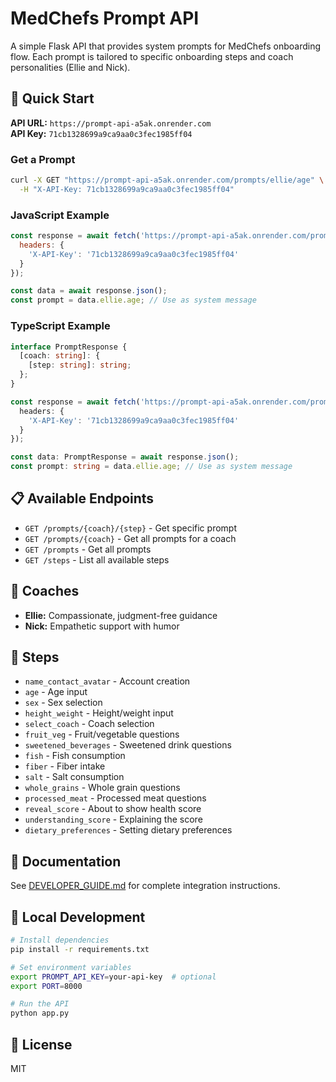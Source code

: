 # MedChefs Prompt API

A simple Flask API that provides system prompts for MedChefs onboarding flow. Each prompt is tailored to specific onboarding steps and coach personalities (Ellie and Nick).

## 🚀 Quick Start

**API URL:** `https://prompt-api-a5ak.onrender.com`  
**API Key:** `71cb1328699a9ca9aa0c3fec1985ff04`

### Get a Prompt
```bash
curl -X GET "https://prompt-api-a5ak.onrender.com/prompts/ellie/age" \
  -H "X-API-Key: 71cb1328699a9ca9aa0c3fec1985ff04"
```

### JavaScript Example
```javascript
const response = await fetch('https://prompt-api-a5ak.onrender.com/prompts/ellie/age', {
  headers: {
    'X-API-Key': '71cb1328699a9ca9aa0c3fec1985ff04'
  }
});

const data = await response.json();
const prompt = data.ellie.age; // Use as system message
```

### TypeScript Example
```typescript
interface PromptResponse {
  [coach: string]: {
    [step: string]: string;
  };
}

const response = await fetch('https://prompt-api-a5ak.onrender.com/prompts/ellie/age', {
  headers: {
    'X-API-Key': '71cb1328699a9ca9aa0c3fec1985ff04'
  }
});

const data: PromptResponse = await response.json();
const prompt: string = data.ellie.age; // Use as system message
```

## 📋 Available Endpoints

- `GET /prompts/{coach}/{step}` - Get specific prompt
- `GET /prompts/{coach}` - Get all prompts for a coach
- `GET /prompts` - Get all prompts
- `GET /steps` - List all available steps

## 👥 Coaches

- **Ellie:** Compassionate, judgment-free guidance
- **Nick:** Empathetic support with humor

## 📝 Steps

- `name_contact_avatar` - Account creation
- `age` - Age input
- `sex` - Sex selection
- `height_weight` - Height/weight input
- `select_coach` - Coach selection
- `fruit_veg` - Fruit/vegetable questions
- `sweetened_beverages` - Sweetened drink questions
- `fish` - Fish consumption
- `fiber` - Fiber intake
- `salt` - Salt consumption
- `whole_grains` - Whole grain questions
- `processed_meat` - Processed meat questions
- `reveal_score` - About to show health score
- `understanding_score` - Explaining the score
- `dietary_preferences` - Setting dietary preferences

## 📖 Documentation

See [DEVELOPER_GUIDE.md](DEVELOPER_GUIDE.md) for complete integration instructions.

## 🔧 Local Development

```bash
# Install dependencies
pip install -r requirements.txt

# Set environment variables
export PROMPT_API_KEY=your-api-key  # optional
export PORT=8000

# Run the API
python app.py
```

## 📄 License

MIT

